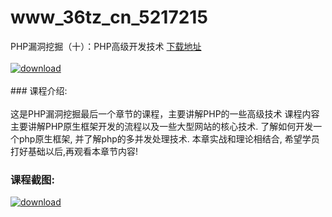 # www_36tz_cn_5217215
PHP漏洞挖掘（十）：PHP高级开发技术
[下载地址](http://www.36tz.cn/article/5217215 "下载地址")
<br/></br>[![download](http://36tz.cn/muke_img/2020_12_1-123.png "下载地址")](http://www.36tz.cn/article/5217215 "下载地址")
<br/></br>### 课程介绍:<br/></br>这是PHP漏洞挖掘最后一个章节的课程，主要讲解PHP的一些高级技术
课程内容主要讲解PHP原生框架开发的流程以及一些大型网站的核心技术.
了解如何开发一个php原生框架, 并了解php的多并发处理技术.
本章实战和理论相结合, 希望学员打好基础以后,再观看本章节内容!

### 课程截图:
[![download](http://36tz.cn/muke_img/2020_12_2-113.png "下载地址")](http://www.36tz.cn/article/5217215 "下载地址")
